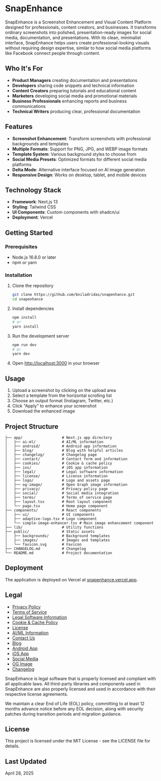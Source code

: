 # SnapEnhance

SnapEnhance is a Screenshot Enhancement and Visual Content Platform designed for professionals, content creators, and businesses. It transforms ordinary screenshots into polished, presentation-ready images for social media, documentation, and presentations. With its clean, minimalist interface, SnapEnhance helps users create professional-looking visuals without requiring design expertise, similar to how social media platforms like Facebook connect people through content.

## Who It's For

- **Product Managers** creating documentation and presentations
- **Developers** sharing code snippets and technical information
- **Content Creators** preparing tutorials and educational content
- **Marketers** developing social media and promotional materials
- **Business Professionals** enhancing reports and business communications
- **Technical Writers** producing clear, professional documentation

## Features

- **Screenshot Enhancement**: Transform screenshots with professional backgrounds and templates
- **Multiple Formats**: Support for PNG, JPG, and WEBP image formats
- **Template System**: Various background styles to choose from
- **Social Media Presets**: Optimized formats for different social media platforms
- **Delta Mode**: Alternative interface focused on AI image generation
- **Responsive Design**: Works on desktop, tablet, and mobile devices

## Technology Stack

- **Framework**: Next.js 13
- **Styling**: Tailwind CSS
- **UI Components**: Custom components with shadcn/ui
- **Deployment**: Vercel

## Getting Started

### Prerequisites

- Node.js 16.8.0 or later
- npm or yarn

### Installation

1. Clone the repository
   ```bash
   git clone https://github.com/bniladridas/snapenhance.git
   cd snapenhance
   ```

2. Install dependencies
   ```bash
   npm install
   # or
   yarn install
   ```

3. Run the development server
   ```bash
   npm run dev
   # or
   yarn dev
   ```

4. Open [http://localhost:3000](http://localhost:3000) in your browser

## Usage

1. Upload a screenshot by clicking on the upload area
2. Select a template from the horizontal scrolling list
3. Choose an output format (Instagram, Twitter, etc.)
4. Click "Apply" to enhance your screenshot
5. Download the enhanced image

## Project Structure

```
├── app/                  # Next.js app directory
│   ├── ai-ml/            # AI/ML information
│   ├── android/          # Android app information
│   ├── blog/             # Blog with helpful articles
│   ├── changelog/        # Changelog page
│   ├── contact/          # Contact form and information
│   ├── cookies/          # Cookie & cache policy
│   ├── ios/              # iOS app information
│   ├── legal/            # Legal software information
│   ├── license/          # License information
│   ├── logo/             # Logo and assets page
│   ├── og-image/         # Open Graph image information
│   ├── privacy/          # Privacy policy page
│   ├── social/           # Social media integration
│   ├── terms/            # Terms of service page
│   ├── layout.tsx        # Root layout component
│   └── page.tsx          # Home page component
├── components/           # React components
│   ├── ui/               # UI components
│   ├── adaptive-logo.tsx # Logo component
│   └── simple-image-enhancer.tsx # Main image enhancement component
├── lib/                  # Utility functions
├── public/               # Static assets
│   ├── backgrounds/      # Background templates
│   ├── images/           # Images and templates
│   └── favicon.svg       # Favicon
├── CHANGELOG.md          # Changelog
└── README.md             # Project documentation
```

## Deployment

The application is deployed on Vercel at [snapenhance.vercel.app](https://snapenhance.vercel.app).

## Legal

- [Privacy Policy](/app/privacy/page.tsx)
- [Terms of Service](/app/terms/page.tsx)
- [Legal Software Information](/app/legal/page.tsx)
- [Cookie & Cache Policy](/app/cookies/page.tsx)
- [License](/app/license/page.tsx)
- [AI/ML Information](/app/ai-ml/page.tsx)
- [Contact Us](/app/contact/page.tsx)
- [Blog](/app/blog/page.tsx)
- [Android App](/app/android/page.tsx)
- [iOS App](/app/ios/page.tsx)
- [Social Media](/app/social/page.tsx)
- [OG Image](/app/og-image/page.tsx)
- [Changelog](/CHANGELOG.md)

SnapEnhance is legal software that is properly licensed and compliant with all applicable laws. All third-party libraries and components used in SnapEnhance are also properly licensed and used in accordance with their respective license agreements.

We maintain a clear End of Life (EOL) policy, committing to at least 12 months advance notice before any EOL decision, along with security patches during transition periods and migration guidance.

## License

This project is licensed under the MIT License - see the LICENSE file for details.

## Last Updated

April 28, 2025
